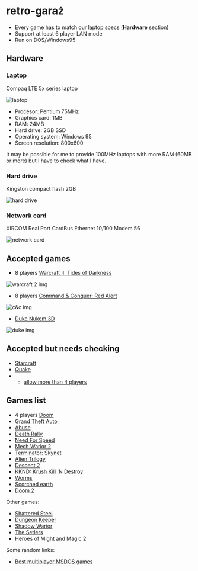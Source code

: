 # retro-garaż

* Every game has to match our laptop specs (**Hardware** section)
* Support at least 6 player LAN mode
* Run on DOS/Windows95

## Hardware
### Laptop
Compaq LTE 5x series laptop

![laptop](http://www.baber.com/baber/gifs/compaq_lte_5280_2.jpg)
* Procesor: Pentium 75MHz
* Graphics card: 1MB 
* RAM: 24MB
* Hard drive: 2GB SSD
* Operating system: Windows 95
* Screen resolution: 800x600

It may be possible for me to provide 100MHz laptops with more RAM (60MB or more) but I have to check what I have.

### Hard drive
Kingston compact flash 2GB

![hard drive](https://images-na.ssl-images-amazon.com/images/I/51QTLJpZ1ML._SY355_.jpg)

### Network card
XIRCOM Real Port CardBus Ethernet 10/100 Modem 56

![network card](https://i.ebayimg.com/images/g/BZ8AAOSwg3FUifnO/s-l300.jpg)

## Accepted games
* 8 players [Warcraft II: Tides of Darkness](https://www.google.com/search?client=ubuntu&sa=X&channel=fs&q=Warcraft+II:+Tides+of+Darkness&stick=H4sIAAAAAAAAAHWTO2_UQBSF8YqgZDZI0VAgTAoLIUSDdm2vPXYLgooIiYTa2vXYXtvjx3qMXx0tHbQ0CFo6fgX5AZQUdDRIdJQ4m7kDQdCdmTvznXOvdHd3bu3Nstlct127NXQW81orQi3j92jBtew5q-OSLfug0pqYBoUWLbPgD8lPld2z74bfr4S03Z6dKufQ3mRr0GcGQttWGebyZ5rCE-KY8NwkCz8E3TaJJzRZ6K0DmKE0EoHRmyYU0jF9Xch1NQdPo003NkTMHFdIEjEX7Cu3rADdh-kYBW1_WlWfz-HQpFYIP8yG8JUobLx5VELBGBIOKU2f5uBmJrUjm_VaX2hrs44y-YQ3kjK0MEqTGsSAcMyJKGCSyAHXBXdzifeMYQP3-tD3Qru6SQeYDmMErsNOjt7KujATXY22jMg8meESmY0YoPWaJLbQtCk78DU59TPIEDkdE9B0MPPSgkKXVhDOIms3AQMWetZX5c1kevDt55dr6qvJ6w-fPisvJ-jy_YDX-MUETY-D-qQ4Kmgc9viHgr8r6OBxUfCA9U8DtqwDelLg2-jKw7yO6x6raF_d9m3NO3r3koqQPOGPykXaewW__RftjqQdoqvqefcDWZARN0W_j5hexD3Dx2jvKMhWQcWfhPgRQg8KxgK_joscO-imen3my4vZdr287XqN3Bvof8X9dzuHq3EW47b-vazb-i9jKju_3AMAAA&ved=0ahUKEwiMqqKJ0Z_gAhWCRBUIHQ_qDDAQ-BYINA&biw=1859&bih=928)

![warcraft 2 img](https://upload.wikimedia.org/wikipedia/en/thumb/e/e3/Warcraft-2-Tides-Of-Darkness-Pc.jpg/220px-Warcraft-2-Tides-Of-Darkness-Pc.jpg)
* 8 players [Command & Conquer: Red Alert](https://www.google.com/search?client=ubuntu&sa=X&channel=fs&q=Command+%26+Conquer:+Red+Alert&stick=H4sIAAAAAAAAAHWTv4-UQBTHZeOZu9kzuYyFEa_YGGNszC6wMNCe0cqLiXfWZJcBFpgBlkF-dbbXaWtjtLXzr_D-AEsLOxsTO0sR56FntPvOvJnP9_te8nZ3bu3N-XxhmXmQ6hqLRDnLghkX92gmZvwZK6OcrVq_mFUR9bNZuOL-H1KcK7s_v-teu5bSclp2rgxQrTXYBrTlWLXUg9n4M0ngCbENeG6QpReArqvYlZostdoGTJfrscRoVRVIaRueJuWmWICnXidbCyJy25GShMwB-8LJC0C3QdJHQcNPs2jTBRyqxAzgh1ERsZaFrbsIcyjoXSwgpeHRFNyMuLTHZt3ak9rcbkI-PhHVSOlqGKVBdaJDOGaHFDBxaIPrUjjpiHf1bgv3Wte2UjuaQTuYDmMEroNmHL3Jm4DLrnpbRsY8XHfImI3ooLWSxJbUtMob8DUE9ThkCO2GSWjSGWluQqFJCghnko0TgwELXPOz8moyPfjy_dM19cXk5bsPH5WzCbp85IsSP5-g6YlfnmbHGY2CFn9T8FcFHTzKMuGz9onPVqVPTzN8G115kJZR2WIV7atD3-aioXcvqQiNJ_xeuUh7q-DX_6LdGWmH6Kr6q_uOLEmPm6LfR0wv4p7iE7R37PO1X4jHAX6I0P2MMd8royzFNrqpXp9748V8WC93WK-eewP9r7j_Zudw3c-i39a_l3Wo_wCFqN6e3AMAAA&ved=0ahUKEwjR-PiR0Z_gAhXirHEKHdeEBVUQ-BYINw&biw=1859&bih=928)

![c&c img](https://upload.wikimedia.org/wikipedia/en/thumb/7/71/Cncra-win-cover.jpg/220px-Cncra-win-cover.jpg)
* [Duke Nukem 3D](https://www.google.com/search?client=ubuntu&hs=hse&sa=X&channel=fs&q=Duke+Nukem+3D&stick=H4sIAAAAAAAAAHWTPW_UQBCG8YmgZC9I0VIgTIoTQogG3dk-e-0WBBUREgm1lfPaPtu7ts9r_NXR0kFLg6Cl41eQH0BJQUeDREeJOXYWgqB7dmfmnXdGmt2dG7tzPl-YQb8yDZaIelZEMy7u0ELM-FNWJyU77cNq1iQ0LGbxKQ__QHGmqWqJjtezM23vJxq9xdbAjue0kh27jHJVmWWQQlwL0i2yDCLgtkl9yWRptC7IDKWZShmjaSKJrhUYEtfVAnqabbZxwCJ3PYkkZh60r7yyAuk-ykYraFtpV32-gEeT2RFUWA0RKxnY-Iu4hIA5pAJcWgHNoZuV1q4a1m8DyfZmHXOVIhqlMrSwSouaxARzzI0pyKSxC12XwsuVvG8OG_g3hr6X7BkWHWA7jBH4jjq1ept3EZdTjW0ZUX646RHljZjARk1SRzJtyg76WoIGHDzEbsekaDZYeWlDoMsqMGeTtZdCAxb59mft1WR68OX7pyv6i8nLdx8-as8n6OLdUNT42QRNj8P6pDgqaBL1-JuGv2ro4GFRiJD1j0N2Wof0pMA30aX7eZ3UPdbRvr6d21509PYFHSH1wu-182pvNfz6X2q3lNohuqz_mn4gSzLKTdHvJ6bn5Z7gY7R3FPJVWIlHEX6A0L2CsTCokyLHLrquX50H6mO-PS9_e16j7jX0v-D-m53D1biL8Vr_PtZt_AcOWnbP2wMAAA&ved=0ahUKEwjxv8jJzJ_gAhX8XRUIHbMeCqkQ-BYIKw&biw=1859&bih=928)

![duke img](https://upload.wikimedia.org/wikipedia/en/thumb/6/61/Duke_Nukem_3D_Coverart.png/220px-Duke_Nukem_3D_Coverart.png)

## Accepted but needs checking
* [Starcraft](https://starcraft.fandom.com/wiki/StarCraft)
* [Quake](https://gamesystemrequirements.com/game/quake) 
* * [allow more than 4 players](https://groups.google.com/forum/#!topic/alt.games.quake2/_HUX0zUqMn8)
## Games list
* 4 players [Doom](https://www.google.com/search?client=ubuntu&sa=X&channel=fs&q=Doom+(1993+video+game)&stick=H4sIAAAAAAAAAHWTPW_UQBCG8YmgZC9I0VIgTIoTQogG3dk-e-0WBBUREgm1lfN6fbZ3bZ_X-KujpYOWBkFLx68gP4CSgo4GiY4Sc-wYgqB7dmfmnXdGmt2dG7tzMV-YQZqaBo9lNcvZTMg7NJcz8ZRXccFPu7Cc1TEN81l0KsI_UJ5pqrpbKXS8jp9peSS3:BFESS3:BFEz_R6Cy-BnY8p1Hs2AXLxso0hRTiWpBukWXAgJs68RWTpdG4INMXZqJkjLpmCl0rMBSuywX0NJt044BF4XoKScQ9aF96RQnSHUsHK2hbaZddtoBHndoMKqyayJUKbPxFVEDA7BMJLq2AZtDNSip3HNZvAsX2Zh2JMUXWo0rfwCotahITzHE3oiCTRC50XUovG-V9s9_Av9F3nWLPsGgP2-GcwDdrx9XbomVCTTW05WT0I0yPjN6ICWxUJHEU07pooa8laSDAQ-S2XImmvZUVNgTatARzNll7CTTgzLc_a68m04Mv3z9d0V9MXr778FF7PkEX74ayws8maHocVif5UU5j1uFvGv6qoYOHeS5D3j0O-WkV0pMc30SX7mdVXHVYR_v6dm570dLbF3SExhd-r51Xe6vh1_9SuzWqHaLL-q_pe7Ikg9wU_X5iel7uCT5Ge0ehWIWlfMTwA4Tu5ZyHQRXnGXbRdf3qPBg_5tvz8rfnNeheQ_8L7r_ZOVwNuxiu9e9j3cZ_AFvD5gfbAwAA&ved=0ahUKEwib0c2g0Z_gAhXSsHEKHfjgAoYQ-BYIOg&biw=1859&bih=928)
* [Grand Theft Auto](https://www.abandonwaredos.com/abandonware-game.php?abandonware=Grand+Theft+Auto&gid=1774)
* [Abuse](https://www.youtube.com/watch?v=8DKIY3luPV4)
* [Death Rally](https://www.google.com/search?client=ubuntu&hs=tre&channel=fs&q=Death+Rally&stick=H4sIAAAAAAAAAHWTP2_UQBDF8YmgZC9IkSkiTCROCCG6O3vPXrsNgooIiYTauvPaPtu7ts9r_K-jpQstDYKWjk9BPgAlBR0NEh0lx7GzKBLp3u7M_t6bsby7c29vyqczm3cRt-6yRNSTIppwQQsx4S9ZnZRs0YfVJF7wUFxou3-araBfSul4PbvQtgizx2wF2vGcVmrHLqNcvcwyaCEuhnZM5kEEum1SX2oyN1sXMENppRJjNk0kpYsDU8pVNQNPq83WDkTkricliZkH9pVXVoDuo2wTBW1f2lWfz-DQZHYEL3BDxFIW1v4sLqFgDamAlDigObjhtHbVsH4bSG2vVzFXLaJRlKGFVWJqEQvCMTemgEljF1znwssV3reGNdybQ99L7ZmYDrAdxghcR51a_fbDy6k2toyoPNzyiMpGLNBmTVJHatqUHfhiQQMOGWK3YxKaDTgvbSh0WQXhbLLyUjBgkW9_096Oxgfff329ZZyP3nz8_EV7PULXj0NR669GaHwa1mfFSUGTqNd_avoPDR08LQoRsv55yBZ1SM8K_T668Tivk7rXDbRvbOe2Zx19eM1ASJ30T9pl2gdNf_c_2gNFO0I3jb_TD2RONrgx-nfU6WXcC_0U7Z2EfBlW4lmkP0HoUcFYGNRJkesuumMcTgN1MW0SGhb-9vfacG-jq4r773eOlptdXPVv_gbW5gT3ygMAAA&sa=X&ved=0ahUKEwj1l9OxzJ_gAhVtSxUIHaCZBTsQ-BYIoAE)
* [Need For Speed](https://www.google.com/search?client=ubuntu&sa=X&channel=fs&q=The+Need+for+Speed&stick=H4sIAAAAAAAAAHWTv4-UQBTHZeOZu9kzuWBhxCs2xhgbswssDLRntPJi4p012WWABYYfyyAwdLbXaWtjtLXzr_D-AEsLOxsTO0sR542e0e478-Z93ve9zNvdubU3z-YL0pTd1tBpzOpZEc4ydo8UbJY9o3Vc0hUPqlkTk6CYRass-EOyc2X3Z7rh87WQtsvpuTJCdW7SDWjbtVuhbasMc5mZpvAEOyY8N_HSD0G3TeIJjZd66wCmL41EYPSmCYV0TF8XclMtoKbRplsbLGaOKySOqAvlK7esAM3DdLCCxkyr4vkCDk1qhZBhNpitRWDrLaISAkafMHBp-iSHamZSO7JZr_WFtrabKJNPWCMpfQujNImBDTBHnYgAJokcqLpkbi7xntFv4V7vORfa1U3Sw3QoxXAddnL0VtaFmehqKEux9JMZLpbesAFar3FiCz3-I_DMiJ-Bh8jpqICmvZmXFgS6tAJzFt64CRSgoWd9Vl5Npgdfvn-6pr2YvHz34aNyNkGXjwJWq88naHoS1KfFdostarczyćcUHikKvfFPWrgg4eFQULKH8S0FUdkNNCvY2uPMjruOaqhva1sW9r0ZG7lzSE5El9r1ykvVXU1_-i3ZG0Q3RV-9V9j5d4wE3R76NKLuKeqido7zjI1kHFHofqQ4TuF5QGfh0Xueqgm9r1uS8v5uN6eeN6Ddwb6H_B_Tc7h-thFsO2_r2sY_wHKxFKtNwDAAA&ved=0ahUKEwjnzdWQ2J_gAhU3QxUIHZqwBvMQ-BYIrwE&biw=1859&bih=928)
* [Mech Warior 2](https://www.myabandonware.com/game/mechwarrior-2-31st-century-combat-34i)
* [Terminator: Skynet](https://www.myabandonware.com/game/skynet-a1b)
* [Alien Trilogy](https://www.myabandonware.com/game/alien-trilogy-294)
* [Descent 2](https://gamesnostalgia.com/en/game/descent-ii)
* [KKND: Krush Kill 'N Destroy](https://www.gog.com/game/krush_kill_n_destroy_xtreme)
* [Worms](https://playclassic.games/game/play-worms-online/)
* [Scorched earth](https://playclassic.games/game/play-scorched-earth-online/)
* [Doom 2](https://playclassic.games/game/play-doom-ii-hell-earth-online/)

Other games:

* [Shattered Steel](https://www.youtube.com/watch?v=Wbtsc5ikHu4)
* [Dungeon Keeper](https://www.youtube.com/watch?v=mqF9RppF78s)
* [Shadow Warior](https://www.youtube.com/watch?v=ij2QOV4Hbyg)
* [The Setlers](https://www.youtube.com/watch?v=g4sb9j3GQnA)
* Heroes of Might and Magic 2

Some random links:
* [Best multiplayer MSDOS games](https://www.youtube.com/watch?v=wspa6GWalwU)

